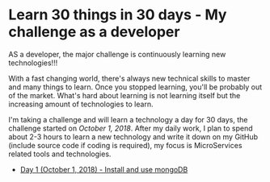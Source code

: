 # Learn 30 things in 30 days - My challenge as a developer

AS a developer, the major challenge is continuously learning new technologies!!!

With a fast changing world, there's always new technical skills to master and many things to learn. Once you stopped learning, you'll be probably out of the market. What's hard about learning is not learning itself but the increasing amount of technologies to learn. 

I'm taking a challenge and will learn a technology a day for 30 days, the challenge started on _October 1, 2018_. After my daily work, I plan to spend about 2-3 hours to learn a new technology and write it down on my GitHub (include source code if coding is required), my focus is MicroServices related tools and technologies.

 - [Day 1 (October 1, 2018) - Install and use mongoDB](day01-install-mongodb)

